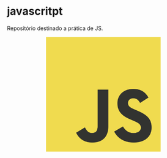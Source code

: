 # javascritpt
Repositório destinado a prática de JS.
<p align="center">
<img src="img/js-logo.png"  width="300px">
</p>
